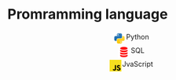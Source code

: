 # Promramming language 

<div style='display: grid;'>
  <div style='padding: 2px; display: flex; justify-content: center; gap: 2px;'>
    <img src='./python-svgrepo-com.svg' style='width: 24px; height: 24px' />
    <span>Python</span>
  </div>

  <div style='padding: 2px; display: flex; justify-content: center; gap: 2px;'>
    <img src='./plsql-svgrepo-com.svg' style='width: 24px; height: 24px' />
    <span>SQL</span>
  </div>

  <div style='padding: 2px; display: flex; justify-content: center; gap: 2px;'>
    <img src='./javascript-svgrepo-com.svg' style='width: 24px; height: 24px' />
    <span>JvaScript</span>
  </div>

  
</div>
